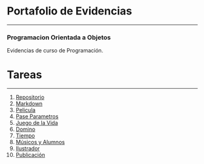#  Portafolio de Evidencias 
---
###  Programacion Orientada a Objetos
Evidencias de curso de Programación.
#  Tareas

---

1. [ Repositorio ](https://github.com/PhantompD/OOP)
2. [ Markdown ](https://github.com/PhantompD/OOP/blob/master/Setup/MarkDown.md)
3. [ Pelicula ](https://github.com/PhantompD/OOP/blob/master/Pelicula/Program.cs)
4. [ Pase Parametros ](https://github.com/PhantompD/OOP/blob/master/Parametros/Program.cs)
5. [ Juego de la Vida ](https://github.com/PhantompD/OOP/blob/master/GoL/Program.cs)
6. [ Domino ](https://github.com/PhantompD/OOP/blob/master/Domino/Program.cs)
7. [ Tiempo ](https://github.com/PhantompD/OOP/blob/master/Tiempo/Program.cs)
8. [ Músicos y ](https://github.com/PhantompD/OOP/blob/master/M%C3%BAsicos/Program.cs)[ Alumnos ](https://github.com/PhantompD/OOP/blob/master/Alumnos/Program.cs)
9. [ Ilustrador ](https://github.com/PhantompD/OOP/blob/master/Publicaci%C3%B3n/Program.cs)
10. [ Publicación ](https://github.com/PhantompD/OOP/blob/master/Publicaci%C3%B3n/Program.cs)
